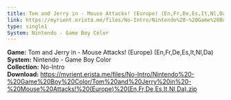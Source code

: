 ```yaml
---
title: Tom and Jerry in - Mouse Attacks! (Europe) (En,Fr,De,Es,It,Nl,Da)
link: https://myrient.erista.me/files/No-Intro/Nintendo%20-%20Game%20Boy%20Color/Tom%20and%20Jerry%20in%20-%20Mouse%20Attacks!%20(Europe)%20(En,Fr,De,Es,It,Nl,Da).zip
type: single1
System: Nintendo - Game Boy Color
---
```

<b>Game:</b> Tom and Jerry in - Mouse Attacks! (Europe) (En,Fr,De,Es,It,Nl,Da)<br>
<b>System:</b> Nintendo - Game Boy Color<br>
<b>Collection:</b> No-Intro<br>
<b>Download:</b> https://myrient.erista.me/files/No-Intro/Nintendo%20-%20Game%20Boy%20Color/Tom%20and%20Jerry%20in%20-%20Mouse%20Attacks!%20(Europe)%20(En,Fr,De,Es,It,Nl,Da).zip